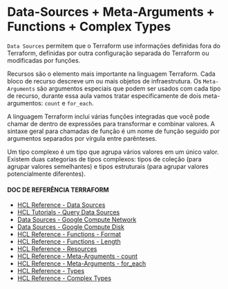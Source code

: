 # Data-Sources + Meta-Arguments + Functions + Complex Types

`Data Sources` permitem que o Terraform use informações definidas fora do Terraform, definidas por outra configuração separada do Terraform ou modificadas por funções.

Recursos são o elemento mais importante na linguagem Terraform. Cada bloco de recurso descreve um ou mais objetos de infraestrutura. Os `Meta-Arguments` são argumentos especiais que podem ser usados com cada tipo de recurso, durante essa aula vamos tratar especificamente de dois meta-argumentos: `count` e `for_each`.

A linguagem Terraform inclui várias funções integradas que você pode chamar de dentro de expressões para transformar e combinar valores. A sintaxe geral para chamadas de função é um nome de função seguido por argumentos separados por vírgula entre parênteses.

Um tipo complexo é um tipo que agrupa vários valores em um único valor. Existem duas categorias de tipos complexos: tipos de coleção (para agrupar valores semelhantes) e tipos estruturais (para agrupar valores potencialmente diferentes).

#### DOC DE REFERÊNCIA TERRAFORM
- [HCL Reference - Data Sources](https://developer.hashicorp.com/terraform/language/data-sources "HCL Reference - Data Sources")
- [HCL Tutorials - Query Data Sources](https://developer.hashicorp.com/terraform/tutorials/configuration-language/data-sources "HCL Tutorials - Query Data Sources")
- [Data Sources - Google Compute Network](https://registry.terraform.io/providers/hashicorp/google/latest/docs/data-sources/compute_network "Data Sources - Google Compute Network") 
- [Data Sources - Google Compute Disk](https://registry.terraform.io/providers/hashicorp/google/latest/docs/data-sources/compute_disk "Data Sources - Google Compute Disk")
- [HCL Reference - Functions - Format](https://www.terraform.io/language/functions/format "HCL Reference - Functions - Format")
- [HCL Reference - Functions - Length](https://www.terraform.io/language/functions/length "HCL Reference - Functions - Length")
- [HCL Reference - Resources](https://developer.hashicorp.com/terraform/language/resources "HCL Reference - Resources")
- [HCL Reference - Meta-Arguments - count](https://developer.hashicorp.com/terraform/language/meta-arguments/count "HCL Reference - Meta-Arguments - count")
- [HCL Reference - Meta-Arguments - for_each](https://developer.hashicorp.com/terraform/language/meta-arguments/for_each "HCL Reference - Meta-Arguments - for_each")
- [HCL Reference - Types](https://developer.hashicorp.com/terraform/language/expressions/types#types "HCL Reference - Types")
- [HCL Reference - Complex Types](https://developer.hashicorp.com/terraform/language/expressions/type-constraints#complex-types "HCL Reference - Complex Types")

